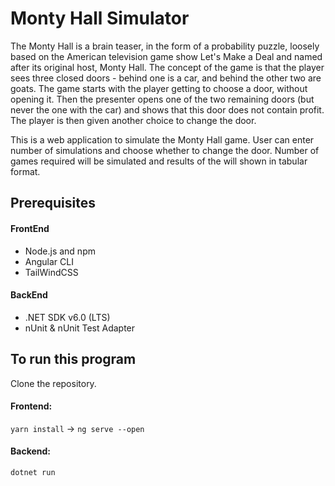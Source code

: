 # Monty Hall Simulator
The Monty Hall is a brain teaser, in the form of a probability puzzle, loosely based on the American television game show Let's Make a Deal and named after its original host, Monty Hall. The concept of the game is that the player sees three closed doors - behind one is a car, and behind the other two are goats. The game starts with the player getting to choose a door, without opening it. Then the presenter opens one of the two remaining doors (but never the one with the car) and shows that this door does not contain profit. The player is then given another choice to change the door. 

This is a web application to simulate the Monty Hall game. User can enter number of simulations and choose whether to change the door. Number of games required will be simulated and results of the will shown in tabular format.

## Prerequisites

#### FrontEnd
* Node.js and npm
* Angular CLI
* TailWindCSS

#### BackEnd
* .NET SDK v6.0 (LTS)
* nUnit & nUnit Test Adapter

## To run this program
Clone the repository.

#### Frontend: 
  `yarn install` -> `ng serve --open`

#### Backend:
  `dotnet run`
